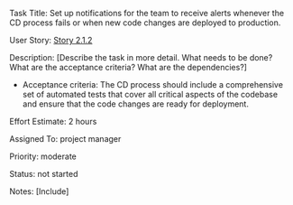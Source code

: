 Task Title: Set up notifications for the team to receive alerts whenever the CD process fails or when new code changes are deployed to production.

User Story: [Story 2.1.2](../../stories/story_2.1.2.md)

Description: [Describe the task in more detail. What needs to be done? What are the acceptance criteria? What are the dependencies?]
* Acceptance criteria: The CD process should include a comprehensive set of automated tests that cover all critical aspects of the codebase and ensure that the code changes are ready for deployment.

Effort Estimate: 2 hours

Assigned To: project manager

Priority: moderate

Status: not started

Notes: [Include]